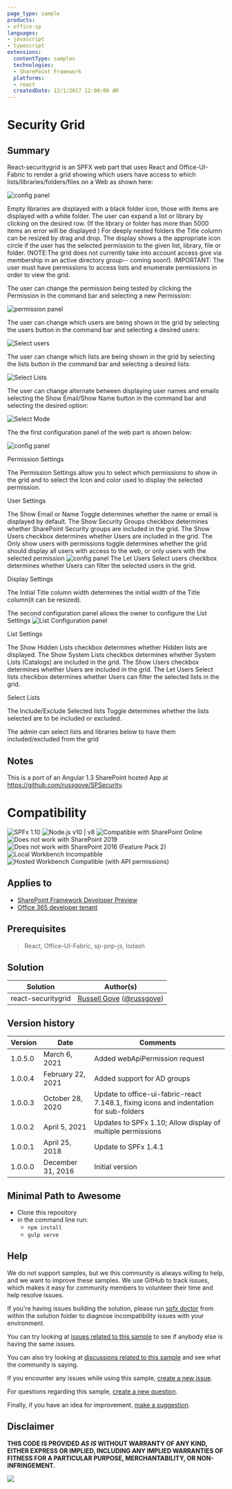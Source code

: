 ```yaml
---
page_type: sample
products:
- office-sp
languages:
- javascript
- typescript
extensions:
  contentType: samples
  technologies:
  - SharePoint Framework
  platforms:
  - react
  createdDate: 12/1/2017 12:00:00 AM
---
```

# Security Grid

## Summary

React-securitygrid is an SPFX web part that uses React and Office-UI-Fabric to render a grid showing which users have access to which lists/libraries/folders/files on a Web as shown here:

![config panel](./src/images/MainDisplay.gif)

Empty libraries are displayed with a black folder icon, those with items are displayed with a white folder. The user can expand a list or library by clicking on the desired row. (If the library or folder has more than 5000 items an error will be displayed ) For deeply nested folders the Title column can be resized by drag and drop. The display shows a the appropriate icon circle if the user has the selected permission to the given list, library, file or folder. (NOTE:The grid does not currently take into account access give via membership in an active directory group-- coming soon!). IMPORTANT: The user must have permissions to access lists and enumerate permissions in order to view the grid.

The user can change the permission being tested by clicking the Permission in the command bar and selecting a new Permission:

![permission panel](./src/images/selectPermissionsPopout.PNG)

The user can change which users are being shown in the grid by selecting the users button in the command bar and selecting a desired users:

![Select users](./src/images/SelectUsersPopout.PNG)

The user can change which lists are being shown in the grid by selecting the lists button in the command bar and selecting a desired lists:

![Select Lists](./src/images/Selectlistspopout.PNG)

The user can change alternate between displaying user names and emails  selecting the Show Email/Show Name button in the command bar and selecting the desired option:

![Select Mode](./src/images/SelectDisplayModePopout.PNG)

The the first configuration panel of the web part is shown below:

![config panel](./src/images/Configuration.PNG)

Permission Settings

The Permission Settings allow you to select which permissions to show in the grid and to select the Icon and color used to display the selected permission.

User Settings

The Show Email or Name Toggle determines whether the name or email is displayed by default.
The Show Security Groups checkbox determines whether SharePoint Security groups are included in the grid.
The Show Users checkbox determines whether Users are included in the grid.
The Only show users with permissions toggle determines whether the grid should display all users with access to the web, or only users with the selected permission
![config panel](./src/images/Permissions.gif)
The Let Users Select users checkbox determines whether Users can filter the selected users in the grid.

Display Settings

The Initial Title column width determines the initial width of the Title column(it can be resized).

The second configuration panel allows the owner to configure the List Settings
![List Configuration panel](./src/images/ListConfiguration.PNG)

List Settings

The Show Hidden Lists checkbox determines whether Hidden lists  are displayed.
The Show System Lists checkbox determines whether System Lists (Catalogs) are included in the grid.
The Show Users checkbox determines whether Users are included in the grid.
The Let Users Select lists checkbox determines whether Users can filter the selected lists in the grid.

Select Lists

The Include/Exclude Selected lists Toggle determines whether the lists selected are to be included or excluded.

The admin can select lists and libraries below to have them included/excluded from the grid

## Notes

This is a port of an Angular 1.3 SharePoint hosted App at https://github.com/russgove/SPSecurity.

# Compatibility

![SPFx 1.10](https://img.shields.io/badge/SPFx-1.10.0-green.svg) 
![Node.js v10 | v8](https://img.shields.io/badge/Node.js-v10%20%7C%20v8-green.svg) 
![Compatible with SharePoint Online](https://img.shields.io/badge/SharePoint%20Online-Compatible-green.svg)
![Does not work with SharePoint 2019](https://img.shields.io/badge/SharePoint%20Server%202019-Incompatible-red.svg)
![Does not work with SharePoint 2016 (Feature Pack 2)](https://img.shields.io/badge/SharePoint%20Server%202016%20(Feature%20Pack%202)-Incompatible-red.svg "SharePoint Server 2016 Feature Pack 2 requires SPFx 1.1")
![Local Workbench Incompatible](https://img.shields.io/badge/Local%20Workbench-Incompatible-red.svg "Requires access to SharePoint content")
![Hosted Workbench Compatible (with API permissions)](https://img.shields.io/badge/Hosted%20Workbench-Compatible%20(with%20API%20permissions)-yellow.svg)

## Applies to

* [SharePoint Framework Developer Preview](https://docs.microsoft.com/sharepoint/dev/spfx/sharepoint-framework-overview)
* [Office 365 developer tenant](https://docs.microsoft.com/sharepoint/dev/spfx/set-up-your-developer-tenant)

## Prerequisites

> React, Office-UI-Fabric, sp-pnp-js, lodash

## Solution

Solution|Author(s)
--------|---------
 react-securitygrid | [Russell Gove](https://github.com/russgove) ([@russgove](https://twitter.com/russgove))

## Version history

Version|Date|Comments
-------|----|--------
1.0.5.0|March 6, 2021 | Added webApiPermission request
1.0.0.4|February 22, 2021 | Added support for AD groups
1.0.0.3|October 28, 2020 | Update to office-ui-fabric-react 7.148.1, fixing icons and indentation for sub-folders 
1.0.0.2|April 5, 2021| Updates to SPFx 1.10; Allow display of multiple permissions
1.0.0.1|April 25, 2018|Update to SPFx 1.4.1
1.0.0.0|December 31, 2016|Initial version


## Minimal Path to Awesome

- Clone this repository
- in the command line run:
  - `npm install`
  - `gulp serve`


## Help

We do not support samples, but we this community is always willing to help, and we want to improve these samples. We use GitHub to track issues, which makes it easy for  community members to volunteer their time and help resolve issues.

If you're having issues building the solution, please run [spfx doctor](https://pnp.github.io/cli-microsoft365/cmd/spfx/spfx-doctor/) from within the solution folder to diagnose incompatibility issues with your environment.

You can try looking at [issues related to this sample](https://github.com/pnp/sp-dev-fx-webparts/issues?q=label%3A%22sample%3A%20react-securitygrid") to see if anybody else is having the same issues.

You can also try looking at [discussions related to this sample](https://github.com/pnp/sp-dev-fx-webparts/discussions?discussions_q=react-securitygrid) and see what the community is saying.

If you encounter any issues while using this sample, [create a new issue](https://github.com/pnp/sp-dev-fx-webparts/issues/new?assignees=&labels=Needs%3A+Triage+%3Amag%3A%2Ctype%3Abug-suspected%2Csample%3A%20react-securitygrid&template=bug-report.yml&sample=react-securitygrid&authors=@russgove&title=react-securitygrid%20-%20).

For questions regarding this sample, [create a new question](https://github.com/pnp/sp-dev-fx-webparts/issues/new?assignees=&labels=Needs%3A+Triage+%3Amag%3A%2Ctype%3Aquestion%2Csample%3A%20react-securitygrid&template=question.yml&sample=react-securitygrid&authors=@russgove&title=react-securitygrid%20-%20).

Finally, if you have an idea for improvement, [make a suggestion](https://github.com/pnp/sp-dev-fx-webparts/issues/new?assignees=&labels=Needs%3A+Triage+%3Amag%3A%2Ctype%3Aenhancement%2Csample%3A%20react-securitygrid&template=question.yml&sample=react-securitygrid&authors=@russgove&title=react-securitygrid%20-%20).

## Disclaimer

**THIS CODE IS PROVIDED *AS IS* WITHOUT WARRANTY OF ANY KIND, EITHER EXPRESS OR IMPLIED, INCLUDING ANY IMPLIED WARRANTIES OF FITNESS FOR A PARTICULAR PURPOSE, MERCHANTABILITY, OR NON-INFRINGEMENT.**


<img src="https://pnptelemetry.azurewebsites.net/sp-dev-fx-webparts/samples/react-securitygrid" />
